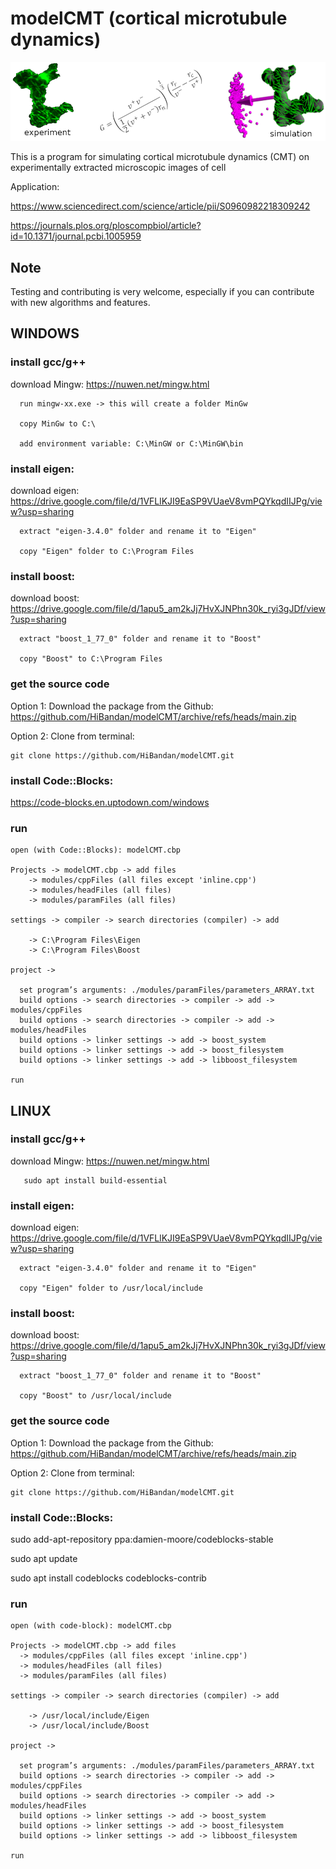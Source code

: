 # modelCMT (cortical microtubule dynamics)

![alt text](https://github.com/HiBandan/modelCMT/blob/main/logo/logomodelCMT-3.0.png)


This is a program for simulating cortical microtubule dynamics (CMT) on experimentally extracted microscopic images of cell 

Application: 

https://www.sciencedirect.com/science/article/pii/S0960982218309242

https://journals.plos.org/ploscompbiol/article?id=10.1371/journal.pcbi.1005959

## Note

Testing and contributing is very welcome, especially if you can contribute with new algorithms and features.

## WINDOWS

  ### install gcc/g++ 
  
  download Mingw: https://nuwen.net/mingw.html
  
      run mingw-xx.exe -> this will create a folder MinGw
      
      copy MinGw to C:\
       
      add environment variable: C:\MinGW or C:\MinGW\bin

  ### install eigen:
  
  download eigen: https://drive.google.com/file/d/1VFLlKJI9EaSP9VUaeV8vmPQYkqdIIJPg/view?usp=sharing
  
      extract "eigen-3.4.0" folder and rename it to "Eigen"
  
      copy "Eigen" folder to C:\Program Files 
  
  ### install boost:
  
  download boost: https://drive.google.com/file/d/1apu5_am2kJj7HvXJNPhn30k_ryi3gJDf/view?usp=sharing

      extract "boost_1_77_0" folder and rename it to "Boost"
  
      copy "Boost" to C:\Program Files 
  
  ### get the source code
  
  Option 1: Download the package from the Github: https://github.com/HiBandan/modelCMT/archive/refs/heads/main.zip


  Option 2: Clone from terminal: 
  
    git clone https://github.com/HiBandan/modelCMT.git

  ### install Code::Blocks: 
  https://code-blocks.en.uptodown.com/windows
    
  ### run 
  
    open (with Code::Blocks): modelCMT.cbp
  
    Projects -> modelCMT.cbp -> add files
        -> modules/cppFiles (all files except 'inline.cpp')
        -> modules/headFiles (all files)
        -> modules/paramFiles (all files)
        
    settings -> compiler -> search directories (compiler) -> add 
  
        -> C:\Program Files\Eigen 
        -> C:\Program Files\Boost 

    project -> 
    
      set program’s arguments: ./modules/paramFiles/parameters_ARRAY.txt
      build options -> search directories -> compiler -> add -> modules/cppFiles 
      build options -> search directories -> compiler -> add -> modules/headFiles
      build options -> linker settings -> add -> boost_system
      build options -> linker settings -> add -> boost_filesystem
      build options -> linker settings -> add -> libboost_filesystem
      
    run 

## LINUX

  ### install gcc/g++ 
  
  download Mingw: https://nuwen.net/mingw.html
  
       sudo apt install build-essential

  ### install eigen:
  
  download eigen: https://drive.google.com/file/d/1VFLlKJI9EaSP9VUaeV8vmPQYkqdIIJPg/view?usp=sharing
  
      extract "eigen-3.4.0" folder and rename it to "Eigen"
  
      copy "Eigen" folder to /usr/local/include
  
  ### install boost:
  
  download boost: https://drive.google.com/file/d/1apu5_am2kJj7HvXJNPhn30k_ryi3gJDf/view?usp=sharing

      extract "boost_1_77_0" folder and rename it to "Boost"
  
      copy "Boost" to /usr/local/include

  ### get the source code
  
  Option 1: Download the package from the Github: https://github.com/HiBandan/modelCMT/archive/refs/heads/main.zip

  Option 2: Clone from terminal: 
  
    git clone https://github.com/HiBandan/modelCMT.git
    
  ### install Code::Blocks: 
  
  sudo add-apt-repository ppa:damien-moore/codeblocks-stable

  sudo apt update

  sudo apt install codeblocks codeblocks-contrib
 
  ### run 

    open (with code-block): modelCMT.cbp
    
    Projects -> modelCMT.cbp -> add files
      -> modules/cppFiles (all files except 'inline.cpp')
      -> modules/headFiles (all files)
      -> modules/paramFiles (all files)
  
    settings -> compiler -> search directories (compiler) -> add 
  
        -> /usr/local/include/Eigen
        -> /usr/local/include/Boost 
       
    project -> 
    
      set program’s arguments: ./modules/paramFiles/parameters_ARRAY.txt
      build options -> search directories -> compiler -> add -> modules/cppFiles 
      build options -> search directories -> compiler -> add -> modules/headFiles
      build options -> linker settings -> add -> boost_system
      build options -> linker settings -> add -> boost_filesystem
      build options -> linker settings -> add -> libboost_filesystem
  
    run 
